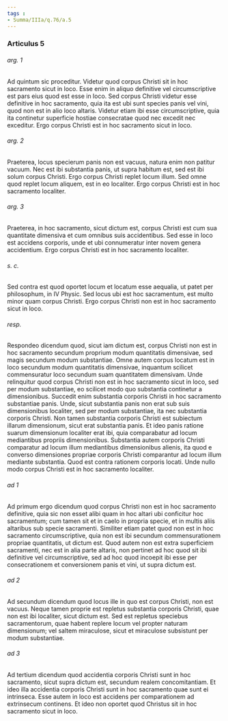 ```yaml
---
tags : 
- Summa/IIIa/q.76/a.5
---
```


### Articulus 5

###### arg. 1
Ad quintum sic proceditur. Videtur quod corpus Christi sit in hoc sacramento sicut in loco. Esse enim in aliquo definitive vel circumscriptive est pars eius quod est esse in loco. Sed corpus Christi videtur esse definitive in hoc sacramento, quia ita est ubi sunt species panis vel vini, quod non est in alio loco altaris. Videtur etiam ibi esse circumscriptive, quia ita continetur superficie hostiae consecratae quod nec excedit nec exceditur. Ergo corpus Christi est in hoc sacramento sicut in loco.

###### arg. 2
Praeterea, locus specierum panis non est vacuus, natura enim non patitur vacuum. Nec est ibi substantia panis, ut supra habitum est, sed est ibi solum corpus Christi. Ergo corpus Christi replet locum illum. Sed omne quod replet locum aliquem, est in eo localiter. Ergo corpus Christi est in hoc sacramento localiter.

###### arg. 3
Praeterea, in hoc sacramento, sicut dictum est, corpus Christi est cum sua quantitate dimensiva et cum omnibus suis accidentibus. Sed esse in loco est accidens corporis, unde et ubi connumeratur inter novem genera accidentium. Ergo corpus Christi est in hoc sacramento localiter.

###### s. c.
Sed contra est quod oportet locum et locatum esse aequalia, ut patet per philosophum, in IV Physic. Sed locus ubi est hoc sacramentum, est multo minor quam corpus Christi. Ergo corpus Christi non est in hoc sacramento sicut in loco.

###### resp.
Respondeo dicendum quod, sicut iam dictum est, corpus Christi non est in hoc sacramento secundum proprium modum quantitatis dimensivae, sed magis secundum modum substantiae. Omne autem corpus locatum est in loco secundum modum quantitatis dimensivae, inquantum scilicet commensuratur loco secundum suam quantitatem dimensivam. Unde relinquitur quod corpus Christi non est in hoc sacramento sicut in loco, sed per modum substantiae, eo scilicet modo quo substantia continetur a dimensionibus. Succedit enim substantia corporis Christi in hoc sacramento substantiae panis. Unde, sicut substantia panis non erat sub suis dimensionibus localiter, sed per modum substantiae, ita nec substantia corporis Christi. Non tamen substantia corporis Christi est subiectum illarum dimensionum, sicut erat substantia panis. Et ideo panis ratione suarum dimensionum localiter erat ibi, quia comparabatur ad locum mediantibus propriis dimensionibus. Substantia autem corporis Christi comparatur ad locum illum mediantibus dimensionibus alienis, ita quod e converso dimensiones propriae corporis Christi comparantur ad locum illum mediante substantia. Quod est contra rationem corporis locati. Unde nullo modo corpus Christi est in hoc sacramento localiter.

###### ad 1
Ad primum ergo dicendum quod corpus Christi non est in hoc sacramento definitive, quia sic non esset alibi quam in hoc altari ubi conficitur hoc sacramentum; cum tamen sit et in caelo in propria specie, et in multis aliis altaribus sub specie sacramenti. Similiter etiam patet quod non est in hoc sacramento circumscriptive, quia non est ibi secundum commensurationem propriae quantitatis, ut dictum est. Quod autem non est extra superficiem sacramenti, nec est in alia parte altaris, non pertinet ad hoc quod sit ibi definitive vel circumscriptive, sed ad hoc quod incoepit ibi esse per consecrationem et conversionem panis et vini, ut supra dictum est.

###### ad 2
Ad secundum dicendum quod locus ille in quo est corpus Christi, non est vacuus. Neque tamen proprie est repletus substantia corporis Christi, quae non est ibi localiter, sicut dictum est. Sed est repletus speciebus sacramentorum, quae habent replere locum vel propter naturam dimensionum; vel saltem miraculose, sicut et miraculose subsistunt per modum substantiae.

###### ad 3
Ad tertium dicendum quod accidentia corporis Christi sunt in hoc sacramento, sicut supra dictum est, secundum realem concomitantiam. Et ideo illa accidentia corporis Christi sunt in hoc sacramento quae sunt ei intrinseca. Esse autem in loco est accidens per comparationem ad extrinsecum continens. Et ideo non oportet quod Christus sit in hoc sacramento sicut in loco.

